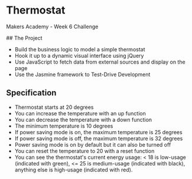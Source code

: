 # Thermostat

Makers Academy - Week 6 Challenge

## The Project

* Build the business logic to model a simple thermostat
* Hook it up to a dynamic visual interface using jQuery
* Use JavaScript to fetch data from external sources and display on the page
* Use the Jasmine framework to Test-Drive Development

## Specification

* Thermostat starts at 20 degrees
* You can increase the temperature with an up function
* You can decrease the temperature with a down function
* The minimum temperature is 10 degrees
* If power saving mode is on, the maximum temperature is 25 degrees
* If power saving mode is off, the maximum temperature is 32 degrees
* Power saving mode is on by default but it can also be turned off
* You can reset the temperature to 20 with a reset function
* You can see the thermostat's current energy usage: < 18 is low-usage (indicated with green), <= 25 is medium-usage (indicated with black), anything else is high-usage (indicated with red).